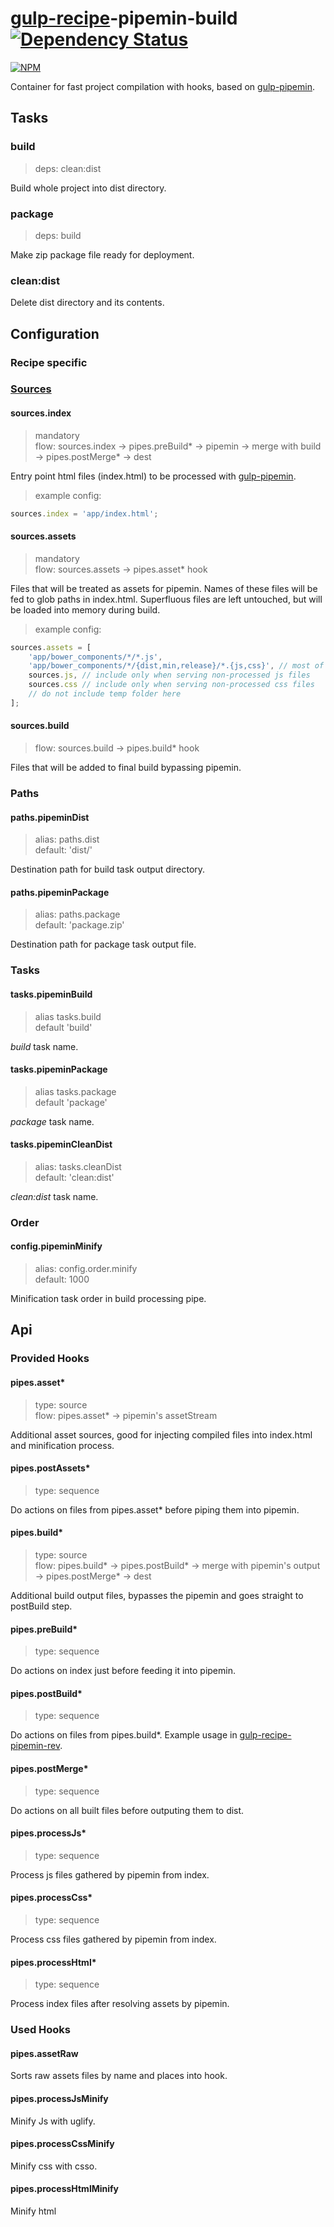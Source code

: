 # [gulp-recipe](https://github.com/PGS-dev/gulp-recipe-loader)-pipemin-build [![Dependency Status][depstat-image]][depstat-url]
[![NPM][npm-image]][npm-url]

Container for fast project compilation with hooks, based on [gulp-pipemin](https://github.com/Frizi/gulp-pipemin).

## Tasks
### build
> deps: clean:dist

Build whole project into dist directory.

### package
> deps: build

Make zip package file ready for deployment.

### clean:dist

Delete dist directory and its contents.

## Configuration
### Recipe specific

### [Sources](https://github.com/PGS-dev/gulp-recipe-loader#sources-configuration-syntax)
#### sources.index
> mandatory<br>
> flow: sources.index -> pipes.preBuild* -> pipemin -> merge with build -> pipes.postMerge* -> dest

Entry point html files (index.html) to be processed with [gulp-pipemin](https://github.com/Frizi/gulp-pipemin).

> example config:
```javascript
sources.index = 'app/index.html';
```

#### sources.assets
> mandatory<br>
> flow: sources.assets -> pipes.asset* hook

Files that will be treated as assets for pipemin. Names of these files will be fed to glob paths in index.html.
Superfluous files are left untouched, but will be loaded into memory during build.

> example config:
```javascript
sources.assets = [
    'app/bower_components/*/*.js',
    'app/bower_components/*/{dist,min,release}/*.{js,css}', // most of the generic bower modules
    sources.js, // include only when serving non-processed js files
    sources.css // include only when serving non-processed css files
    // do not include temp folder here
];
```

#### sources.build
> flow: sources.build -> pipes.build* hook

Files that will be added to final build bypassing pipemin.

### Paths
#### paths.pipeminDist
> alias: paths.dist<br>
> default: 'dist/'

Destination path for build task output directory.

#### paths.pipeminPackage
> alias: paths.package<br>
> default: 'package.zip'

Destination path for package task output file.

### Tasks
#### tasks.pipeminBuild
> alias tasks.build<br>
> default 'build'

_build_ task name.

#### tasks.pipeminPackage
> alias tasks.package<br>
> default 'package'

_package_ task name.

#### tasks.pipeminCleanDist
> alias: tasks.cleanDist<br>
> default: 'clean:dist'

_clean:dist_ task name.

### Order
#### config.pipeminMinify
> alias: config.order.minify<br>
> default: 1000

Minification task order in build processing pipe.

## Api
### Provided Hooks
#### pipes.asset*
> type: source<br>
> flow: pipes.asset* -> pipemin's assetStream

Additional asset sources, good for injecting compiled files into index.html and minification process.

#### pipes.postAssets*
> type: sequence<br>

Do actions on files from pipes.asset* before piping them into pipemin.

#### pipes.build*
> type: source<br>
> flow: pipes.build* -> pipes.postBuild* -> merge with pipemin's output -> pipes.postMerge* -> dest

Additional build output files, bypasses the pipemin and goes straight to postBuild step.

#### pipes.preBuild*
> type: sequence<br>

Do actions on index just before feeding it into pipemin.

#### pipes.postBuild*
> type: sequence<br>

Do actions on files from pipes.build*. Example usage in [gulp-recipe-pipemin-rev](https://github.com/PGS-dev/gulp-recipe-pipemin-rev).

#### pipes.postMerge*
> type: sequence<br>

Do actions on all built files before outputing them to dist.

#### pipes.processJs*
> type: sequence<br>

Process js files gathered by pipemin from index.

#### pipes.processCss*
> type: sequence<br>

Process css files gathered by pipemin from index.

#### pipes.processHtml*
> type: sequence<br>

Process index files after resolving assets by pipemin.

### Used Hooks
#### pipes.assetRaw

Sorts raw assets files by name and places into hook.

#### pipes.processJsMinify

Minify Js with uglify.

#### pipes.processCssMinify

Minify css with csso.

#### pipes.processHtmlMinify

Minify html

[npm-url]: https://npmjs.org/package/gulp-recipe-pipemin-build
[npm-image]: https://nodei.co/npm/gulp-recipe-pipemin-build.png?downloads=true
[depstat-url]: https://david-dm.org/PGS-dev/gulp-recipe-pipemin-build
[depstat-image]: https://img.shields.io/david/PGS-dev/gulp-recipe-pipemin-build.svg?style=flat